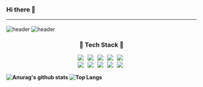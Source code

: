 ### Hi there 👋 <hr>
<!--
**U-and-Me/U-and-Me** is a ✨ _special_ ✨ repository because its `README.md` (this file) appears on your GitHub profile.

Here are some ideas to get you started:

- 🔭 I’m currently working on ...
- 🌱 I’m currently learning ...
- 👯 I’m looking to collaborate on ...
- 🤔 I’m looking for help with ...
- 💬 Ask me about ...
- 📫 How to reach me: ...
- 😄 Pronouns: ...
- ⚡ Fun fact: ...
-->
<!--
<svg xmlns="http://www.w3.org/2000/svg" xmlns:xlink="http://www.w3.org/1999/xlink" style="z-index:1;position:relative" width="854" height="200" viewBox="0 0 854 150">
  <style>
    .text {
      font-size: 50px;
      font-weight: 700;
      font-family: -apple-system,BlinkMacSystemFont,Segoe UI,Helvetica,Arial,sans-serif,Apple Color Emoji,Segoe UI Emoji;
    }
    .desc {
      font-size: 20px;
      font-weight: 500;
      font-family: -apple-system,BlinkMacSystemFont,Segoe UI,Helvetica,Arial,sans-serif,Apple Color Emoji,Segoe UI Emoji;
    }
    .text, .desc {
      animation: fadeIn 1.2s ease-in-out forwards;
      }@keyframes fadeIn {
        from {
          opacity: 0;
				}
				to {
          opacity: 1;
				}
		  };
                            
  </style>
  <g transform="translate(427, 75) scale(1, 1) translate(-427, -75)">
                    
    <path d="" fill="#E3A6AE" opacity="0.4" >
      <animate attributeName="d" dur="20s" repeatCount="indefinite" keyTimes="0;0.333;0.667;1" calcmod="spline" keySplines="0.2 0 0.2 1;0.2 0 0.2 1;0.2 0 0.2 1" begin="0s" values="M0 0L 0 70Q 213.5 110 427 80T 854 105L 854 0 Z;M0 0L 0 95Q 213.5 110 427 90T 854 80L 854 0 Z;M0 0L 0 115Q 213.5 85 427 115T 854 80L 854 0 Z;M0 0L 0 70Q 213.5 110 427 80T 854 105L 854 0 Z"></animate>
    </path>
    <path d="" fill="#E3A6AE" opacity="0.4" >
      <animate attributeName="d" dur="20s" repeatCount="indefinite" keyTimes="0;0.333;0.667;1" calcmod="spline" keySplines="0.2 0 0.2 1;0.2 0 0.2 1;0.2 0 0.2 1" begin="-10s" values="M0 0L 0 85Q 213.5 130 427 100T 854 110L 854 0 Z;M0 0L 0 100Q 213.5 70 427 70T 854 90L 854 0 Z;M0 0L 0 95Q 213.5 75 427 100T 854 115L 854 0 Z;M0 0L 0 85Q 213.5 130 427 100T 854 110L 854 0 Z"></animate>
    </path>
  </g>
                
  <text text-anchor="middle" alignment-baseline="middle" x="50%" y="50%" class="text" style="fill:#363636;">Kim Yu Na</text>
                 
</svg>
-->

![header](https://capsule-render.vercel.app/api?type=wave&color=auto&height=300&section=header&text=Kim%20yu%20Na&fontSize=90)
![header](https://capsule-render.vercel.app/api?type=waving)


<h3 align="center"><b>📖 Tech Stack 📖<b></h3>
<p align="center">
<img src="https://img.shields.io/badge/Java-007396?style=flat-square&logo=java&logoColor=white"/></a> &nbsp
<img src="https://img.shields.io/badge/C-A8B9CC?style=flat-square&logo=C&logoColor=white"/></a> &nbsp
<img src="https://img.shields.io/badge/MySQL-4479A1?style=flat-square&logo=MySQL&logoColor=white"/></a> &nbsp 
<img src="https://img.shields.io/badge/HTML5-E34F26?style=flat-square&logo=HTML5&logoColor=white"/></a> &nbsp
<img src="https://img.shields.io/badge/CSS3-1572B6?style=flat-square&logo=CSS3&logoColor=white"/></a> &nbsp
</br>
<img src="https://img.shields.io/badge/JavaScript-F7DF1E?style=flat-square&logo=JavaScript&logoColor=white"/></a> &nbsp
<img src="https://img.shields.io/badge/JSP-777BB4?style=flat-square&logo=Java&logoColor=white"/></a> &nbsp
<img src="https://img.shields.io/badge/c++-00599C?style=flat-square&logo=c%2B%2B&logoColor=white"/></a> &nbsp 
<img src="https://img.shields.io/badge/Python-3776AB?style=flat-square&logo=Python&logoColor=white"/></a> &nbsp 
<img src="https://img.shields.io/badge/Android-3DDC84?style=flat-square&logo=Android&logoColor=white"/></a> &nbsp

![Anurag's github stats](https://github-readme-stats.vercel.app/api?username=U-And-Me)
![Top Langs](https://github-readme-stats.vercel.app/api/top-langs/?username=U-And-Me&layout=compact)
